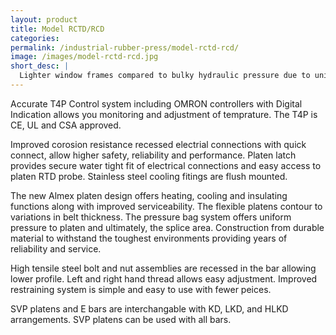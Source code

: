 ```yaml
---
layout: product
title: Model RCTD/RCD
categories:
permalink: /industrial-rubber-press/model-rctd-rcd/
image: /images/model-rctd-rcd.jpg
short_desc: |
  Lighter window frames compared to bulky hydraulic pressure due to uniform load distribution. Top/bottom blosters holding the platens are welded steel construction. The top or bottom frame can be made floating depending upon the customer's requirement.
---
```


Accurate T4P Control system including OMRON controllers with Digital Indication allows you monitoring and adjustment of temprature. The T4P is CE, UL and CSA approved.

Improved corosion resistance recessed electrial connections with quick connect, allow higher safety, reliability and performance. Platen latch provides secure water tight fit of electrical connections and easy access to platen RTD probe. Stainless steel cooling fitings are flush mounted.

The new Almex platen design offers heating, cooling and insulating functions along with improved serviceability. The flexible platens contour to variations in belt thickness. The pressure bag system offers uniform pressure to platen and ultimately, the splice area. Construction from durable material to withstand the toughest environments providing years of reliability and service.

High tensile steel bolt and nut assemblies are recessed in the bar allowing lower profile. Left and right hand thread allows easy adjustment. Improved restraining system is simple and easy to use with fewer peices.

SVP platens and E bars are interchangable with KD, LKD, and HLKD arrangements. SVP platens can be used with all bars.
